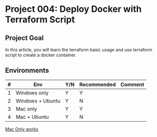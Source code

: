# Project 004: Deploy Docker with Terraform Script

## Project Goal

In this article, you will learn the terraform basic usage and use terraform script to create a docker container.

## Environments

| #  | Env  | Y/N  | Recommended   |  Comment |
|---|---|---|---|---|
| 1 | Windows only | Y | Y |   |
| 2 | Windows + Ubuntu | Y | N |   |
| 3 | Mac only | Y | Y |   |
| 4 | Mac + Ubuntu | Y | N |   |

[Mac Only works](03_Y_MacOnly.md)

<!--
[Windows Only](01_Y_WindowsOnly.md)

[Windows Only doesn't work](01_N_WindowsOnly.md)

[With_Windows_Ubuntu](02_Y_Windows_Ubuntu.md)

[With_Mac_Ubuntu](04_Y_Mac_Ubuntu.md)
-->
